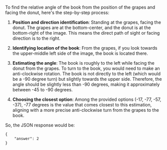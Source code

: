 To find the relative angle of the book from the position of the grapes and facing the donut, here's the step-by-step process:

1. **Position and direction identification**: Standing at the grapes, facing the donut. The grapes are at the bottom-center, and the donut is at the bottom-right of the image. This means the direct path of sight or facing direction is to the right.

2. **Identifying location of the book**: From the grapes, if you look towards the upper-middle left side of the image, the book is located there.

3. **Estimating the angle**: The book is roughly to the left while facing the donut from the grapes. To turn to the book, you would need to make an anti-clockwise rotation. The book is not directly to the left (which would be a -90 degree turn) but slightly towards the upper side. Therefore, the angle should be slightly less than -90 degrees, making it approximately between -45 to -90 degrees.

4. **Choosing the closest option**: Among the provided options (-17, -77, -57, -37), -77 degrees is the value that comes closest to this estimation, aligning with a more precise anti-clockwise turn from the grapes to the book.

So, the JSON response would be:
```
{
    "answer": 2
}
```